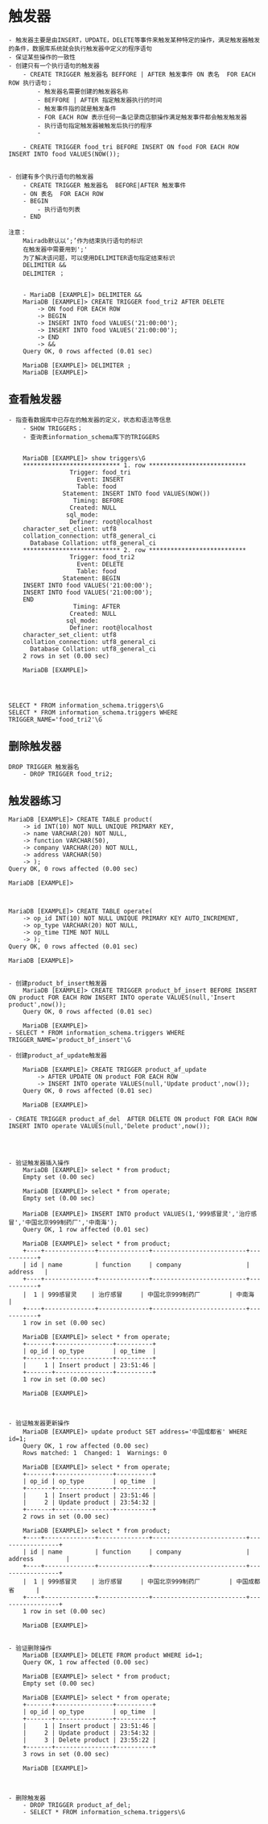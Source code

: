 # 触发器
	- 触发器主要是由INSERT，UPDATE，DELETE等事件来触发某种特定的操作，满足触发器触发的条件，数据库系统就会执行触发器中定义的程序语句
	- 保证某些操作的一致性
	- 创建只有一个执行语句的触发器
		- CREATE TRIGGER 触发器名 BEFFORE | AFTER 触发事件 ON 表名  FOR EACH ROW 执行语句；
			- 触发器名需要创建的触发器名称
			- BEFFORE | AFTER 指定触发器执行的时间
			- 触发事件指的就是触发条件
			- FOR EACH ROW 表示任何一条记录商店额操作满足触发事件都会触发触发器
			- 执行语句指定触发器被触发后执行的程序
			-

		- CREATE TRIGGER food_tri BEFORE INSERT ON food FOR EACH ROW INSERT INTO food VALUES(NOW());


	- 创建有多个执行语句的触发器
		- CREATE TRIGGER 触发器名  BEFORE|AFTER 触发事件
		- ON 表名  FOR EACH ROW
		- BEGIN
			- 执行语句列表
		- END

	注意：
		Mairadb默认以‘;’作为结束执行语句的标识
		在触发器中需要用到';'
		为了解决该问题，可以使用DELIMITER语句指定结束标识
		DELIMITER &&
		DELIMITER ；


		- MariaDB [EXAMPLE]> DELIMITER &&
		MariaDB [EXAMPLE]> CREATE TRIGGER food_tri2 AFTER DELETE
		    -> ON food FOR EACH ROW
		    -> BEGIN
		    -> INSERT INTO food VALUES('21:00:00');
		    -> INSERT INTO food VALUES('21:00:00');
		    -> END
		    -> &&
		Query OK, 0 rows affected (0.01 sec)
		
		MariaDB [EXAMPLE]> DELIMITER ;
		MariaDB [EXAMPLE]> 



## 查看触发器
	- 指查看数据库中已存在的触发器的定义，状态和语法等信息
		- SHOW TRIGGERS；
		- 查询表information_schema库下的TRIGGERS


		MariaDB [EXAMPLE]> show triggers\G
		*************************** 1. row ***************************
		             Trigger: food_tri
		               Event: INSERT
		               Table: food
		           Statement: INSERT INTO food VALUES(NOW())
		              Timing: BEFORE
		             Created: NULL
		            sql_mode: 
		             Definer: root@localhost
		character_set_client: utf8
		collation_connection: utf8_general_ci
		  Database Collation: utf8_general_ci
		*************************** 2. row ***************************
		             Trigger: food_tri2
		               Event: DELETE
		               Table: food
		           Statement: BEGIN
		INSERT INTO food VALUES('21:00:00');
		INSERT INTO food VALUES('21:00:00');
		END
		              Timing: AFTER
		             Created: NULL
		            sql_mode: 
		             Definer: root@localhost
		character_set_client: utf8
		collation_connection: utf8_general_ci
		  Database Collation: utf8_general_ci
		2 rows in set (0.00 sec)
		
		MariaDB [EXAMPLE]> 




	SELECT * FROM information_schema.triggers\G
	SELECT * FROM information_schema.triggers WHERE TRIGGER_NAME='food_tri2'\G





## 删除触发器
	DROP TRIGGER 触发器名
		- DROP TRIGGER food_tri2;





## 触发器练习
	MariaDB [EXAMPLE]> CREATE TABLE product(
	    -> id INT(10) NOT NULL UNIQUE PRIMARY KEY,
	    -> name VARCHAR(20) NOT NULL,
	    -> function VARCHAR(50),
	    -> company VARCHAR(20) NOT NULL,
	    -> address VARCHAR(50)
	    -> );
	Query OK, 0 rows affected (0.00 sec)
	
	MariaDB [EXAMPLE]> 


	
	MariaDB [EXAMPLE]> CREATE TABLE operate(
	    -> op_id INT(10) NOT NULL UNIQUE PRIMARY KEY AUTO_INCREMENT,
	    -> op_type VARCHAR(20) NOT NULL,
	    -> op_time TIME NOT NULL
	    -> );
	Query OK, 0 rows affected (0.01 sec)
	
	MariaDB [EXAMPLE]> 


	- 创建product_bf_insert触发器
		MariaDB [EXAMPLE]> CREATE TRIGGER product_bf_insert BEFORE INSERT ON product FOR EACH ROW INSERT INTO operate VALUES(null,'Insert product',now());
		Query OK, 0 rows affected (0.01 sec)
		
		MariaDB [EXAMPLE]> 
	- SELECT * FROM information_schema.triggers WHERE TRIGGER_NAME='product_bf_insert'\G

	- 创建product_af_update触发器

		MariaDB [EXAMPLE]> CREATE TRIGGER product_af_update 
		    -> AFTER UPDATE ON product FOR EACH ROW
		    -> INSERT INTO operate VALUES(null,'Update product',now());
		Query OK, 0 rows affected (0.01 sec)
		
		MariaDB [EXAMPLE]> 

	- CREATE TRIGGER product_af_del  AFTER DELETE ON product FOR EACH ROW INSERT INTO operate VALUES(null,'Delete product',now());




	- 验证触发器插入操作
		MariaDB [EXAMPLE]> select * from product;
		Empty set (0.00 sec)
		
		MariaDB [EXAMPLE]> select * from operate;
		Empty set (0.00 sec)
		
		MariaDB [EXAMPLE]> INSERT INTO product VALUES(1,'999感冒灵','治疗感冒','中国北京999制药厂','中南海');
		Query OK, 1 row affected (0.01 sec)
		
		MariaDB [EXAMPLE]> select * from product;
		+----+--------------+--------------+--------------------------+-----------+
		| id | name         | function     | company                  | address   |
		+----+--------------+--------------+--------------------------+-----------+
		|  1 | 999感冒灵    | 治疗感冒     | 中国北京999制药厂        | 中南海    |
		+----+--------------+--------------+--------------------------+-----------+
		1 row in set (0.00 sec)
		
		MariaDB [EXAMPLE]> select * from operate;
		+-------+----------------+----------+
		| op_id | op_type        | op_time  |
		+-------+----------------+----------+
		|     1 | Insert product | 23:51:46 |
		+-------+----------------+----------+
		1 row in set (0.00 sec)
		
		MariaDB [EXAMPLE]> 



	- 验证触发器更新操作
		MariaDB [EXAMPLE]> update product SET address='中国成都省' WHERE id=1;
		Query OK, 1 row affected (0.00 sec)
		Rows matched: 1  Changed: 1  Warnings: 0
		
		MariaDB [EXAMPLE]> select * from operate;
		+-------+----------------+----------+
		| op_id | op_type        | op_time  |
		+-------+----------------+----------+
		|     1 | Insert product | 23:51:46 |
		|     2 | Update product | 23:54:32 |
		+-------+----------------+----------+
		2 rows in set (0.00 sec)
		
		MariaDB [EXAMPLE]> select * from product;
		+----+--------------+--------------+--------------------------+-----------------+
		| id | name         | function     | company                  | address         |
		+----+--------------+--------------+--------------------------+-----------------+
		|  1 | 999感冒灵    | 治疗感冒     | 中国北京999制药厂        | 中国成都省      |
		+----+--------------+--------------+--------------------------+-----------------+
		1 row in set (0.00 sec)
		
		MariaDB [EXAMPLE]> 


	- 验证删除操作
		MariaDB [EXAMPLE]> DELETE FROM product WHERE id=1;
		Query OK, 1 row affected (0.00 sec)
		
		MariaDB [EXAMPLE]> select * from product;
		Empty set (0.00 sec)
		
		MariaDB [EXAMPLE]> select * from operate;
		+-------+----------------+----------+
		| op_id | op_type        | op_time  |
		+-------+----------------+----------+
		|     1 | Insert product | 23:51:46 |
		|     2 | Update product | 23:54:32 |
		|     3 | Delete product | 23:55:22 |
		+-------+----------------+----------+
		3 rows in set (0.00 sec)
		
		MariaDB [EXAMPLE]> 



	- 删除触发器
		- DROP TRIGGER product_af_del;
		- SELECT * FROM information_schema.triggers\G




